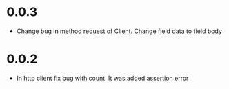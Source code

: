 # 0.0.3

* Change bug in method request of Client. Change field data to field body

# 0.0.2

* In http client fix bug with count. It was added assertion error
 